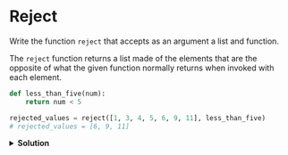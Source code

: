 # Reject

Write the function `reject` that accepts as an argument a list and function.

The `reject` function returns a list made of the elements that are the opposite of what the given function normally returns when invoked with each element.

```python
def less_than_five(num):
    return num < 5

rejected_values = reject([1, 3, 4, 5, 6, 9, 11], less_than_five)
# rejected_values = [6, 9, 11]
```

<details><summary><b>Solution</b></summary>

```python
def main():
    
    # return the opposite of a given function
    def opposite(func, param):
	    return not func(param)

    # reject function
    def reject(lst, func):
	return_lst = []

    # test each element for the opposite
	    for item in lst:
		    if opposite(func, item) == True:
		        return_lst.append(item)
    
    # return the opposite elements
	    return return_lst

if __name__ == "__main__":
    main()
```
</details>